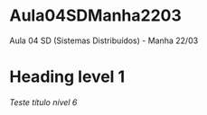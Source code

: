 # Aula04SDManha2203

Aula 04 SD (Sistemas Distribuídos) - Manha 22/03

Heading level 1
===============

###### Teste título nível 6